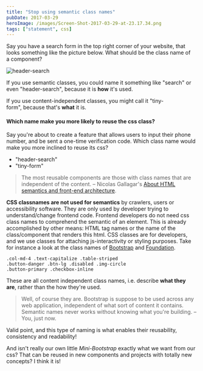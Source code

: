 ```yaml
---
title: "Stop using semantic class names"
pubDate: 2017-03-29
heroImage: /images/Screen-Shot-2017-03-29-at-23.17.34.png
tags: ["statement", css]
---
```


Say you have a search form in the top right corner of your website, that looks
something like the picture below. What should be the class name of a component?

![header-search](/images/header-search.png)

If you use semantic classes, you could name it something like "search" or even
"header-search", because it is **how** it's used.

If you use content-independent classes, you might call it "tiny-form", because
that's **what** it is.

#### Which name make you more likely to reuse the css class?

Say you're about to create a feature that allows users to input their phone
number, and be sent a one-time verification code. Which class name would make
you more inclined to reuse its css?

- "header-search"
- "tiny-form"

> The most reusable components are those with class names that are independent of the content. – Nicolas Gallagar's [About HTML semantics and front-end architecture](http://nicolasgallagher.com/about-html-semantics-front-end-architecture/).

**CSS classnames are not used for semantics** by crawlers, users or accessibility software.
They are only used by developer trying to understand/change frontend code.
Frontend developers do not need css class names to comprehend the semantic of an element.
This is already accomplished by other means: HTML tag names or the name of the class/component that renders this html.
CSS classes are for developers, and we use classes for attaching js-interactivity or styling purposes.
Take for instance a look at the class names of [Bootstrap](http://getbootstrap.com/) and [Foundation](http://foundation.zurb.com/).

```
.col-md-4 .text-capitalize .table-striped
.button-danger .btn-lg .disabled .img-circle
.button-primary .checkbox-inline
```

These are all content independent class names, i.e. describe **what they are**, rather than the how they're used.

> Well, of course they are. Bootstrap is suppose to be used across any web application,
> independent of what sort of content it contains.
> Semantic names never works without knowing what you're building.
> – You, just now.

Valid point, and this type of naming is what enables their reusability,
consistency and readability!

And isn't really our own little *Mini-Bootstrap*
exactly what we want from our css? That can be reused in new components and
projects with totally new concepts? I think it is!
